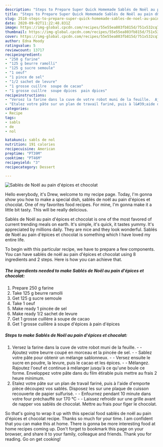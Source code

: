 ```yaml
---
description: "Steps to Prepare Super Quick Homemade Sablés de Noël au pain d&amp;#39;épices et chocolat"
title: "Steps to Prepare Super Quick Homemade Sablés de Noël au pain d&amp;#39;épices et chocolat"
slug: 2518-steps-to-prepare-super-quick-homemade-sables-de-noel-au-pain-d-and-39-epices-et-chocolat
date: 2020-09-02T11:22:48.831Z
image: https://img-global.cpcdn.com/recipes/55e55ea803fb815d/751x532cq70/sables-de-noel-au-pain-depices-et-chocolat-photo-principale-de-la-recette.jpg
thumbnail: https://img-global.cpcdn.com/recipes/55e55ea803fb815d/751x532cq70/sables-de-noel-au-pain-depices-et-chocolat-photo-principale-de-la-recette.jpg
cover: https://img-global.cpcdn.com/recipes/55e55ea803fb815d/751x532cq70/sables-de-noel-au-pain-depices-et-chocolat-photo-principale-de-la-recette.jpg
author: Edna Moody
ratingvalue: 5
reviewcount: 13717
recipeingredient:
- "250 g farine"
- "125 g beurre ramolli"
- "125 g sucre semoule"
- "1 oeuf"
- "1 pince de sel"
- "1/2 sachet de levure"
- "1 grosse cuillre  soupe de cacao"
- "1 grosse cuillre  soupe dpices  pain dpices"
recipeinstructions:
- "Versez la farine dans la cuve de votre robot muni de la feuille.  Ajoutez votre beurre coupé en morceau et la pincée de sel.  Sablez votre pâte pour obtenir un mélange sablonneux.  Versez ensuite le sucre en poudre, la levure, puis le cacao et les épices.  Mélangez. Rajoutez l&#39;oeuf et continue à mélanger jusqu&#39;à ce qu&#39;une boule ce forme. Enveloppez votre pâte dans du film étirable puis mettre au frais 2 heure minimum."
- "Etalez votre pâte sur un plan de travail fariné, puis à l&#39;aide d&#39;emporte pièce découpez vos sablés. Disposez les sur une plaque de cuisson recouverte de papier sulfurisé.  Enfournez pendant 10 minute dans votre four préchauffé sur 170 °C  Laissez refroidir sur une grille avant de napper vos sablés de chocolat. Mettre au frais pour figer le chocolat."
categories:
- Recipe
tags:
- sabls
- de
- nol

katakunci: sabls de nol 
nutrition: 191 calories
recipecuisine: American
preptime: "PT39M"
cooktime: "PT46M"
recipeyield: "3"
recipecategory: Dessert

---
```



![Sablés de Noël au pain d&#39;épices et chocolat](https://img-global.cpcdn.com/recipes/55e55ea803fb815d/751x532cq70/sables-de-noel-au-pain-depices-et-chocolat-photo-principale-de-la-recette.jpg)

Hello everybody, it's Drew, welcome to my recipe page. Today, I'm gonna show you how to make a special dish, sablés de noël au pain d&#39;épices et chocolat. One of my favorites food recipes. For mine, I'm gonna make it a little bit tasty. This will be really delicious.



Sablés de Noël au pain d&#39;épices et chocolat is one of the most favored of current trending meals on earth. It's simple, it's quick, it tastes yummy. It's appreciated by millions daily. They are nice and they look wonderful. Sablés de Noël au pain d&#39;épices et chocolat is something which I have loved my entire life.


To begin with this particular recipe, we have to prepare a few components. You can have sablés de noël au pain d&#39;épices et chocolat using 8 ingredients and 2 steps. Here is how you can achieve that.

<!--inarticleads1-->

##### The ingredients needed to make Sablés de Noël au pain d&#39;épices et chocolat:

1. Prepare 250 g farine
1. Take 125 g beurre ramolli
1. Get 125 g sucre semoule
1. Take 1 oeuf
1. Make ready 1 pincée de sel
1. Make ready 1/2 sachet de levure
1. Get 1 grosse cuillère à soupe de cacao
1. Get 1 grosse cuillère à soupe d&#39;épices à pain d&#39;épices




<!--inarticleads2-->

##### Steps to make Sablés de Noël au pain d&#39;épices et chocolat:

1. Versez la farine dans la cuve de votre robot muni de la feuille. -  - Ajoutez votre beurre coupé en morceau et la pincée de sel. -  - Sablez votre pâte pour obtenir un mélange sablonneux. -  - Versez ensuite le sucre en poudre, la levure, puis le cacao et les épices. -  - Mélangez. Rajoutez l&#39;oeuf et continue à mélanger jusqu&#39;à ce qu&#39;une boule ce forme. Enveloppez votre pâte dans du film étirable puis mettre au frais 2 heure minimum.
1. Etalez votre pâte sur un plan de travail fariné, puis à l&#39;aide d&#39;emporte pièce découpez vos sablés. Disposez les sur une plaque de cuisson recouverte de papier sulfurisé. -  - Enfournez pendant 10 minute dans votre four préchauffé sur 170 °C -  - Laissez refroidir sur une grille avant de napper vos sablés de chocolat. Mettre au frais pour figer le chocolat.




So that's going to wrap it up with this special food sablés de noël au pain d&#39;épices et chocolat recipe. Thanks so much for your time. I am confident that you can make this at home. There is gonna be more interesting food at home recipes coming up. Don't forget to bookmark this page on your browser, and share it to your family, colleague and friends. Thank you for reading. Go on get cooking!
